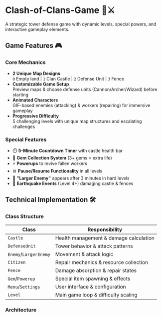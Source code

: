 # Clash-of-Clans-Game 🏰⚔️

A strategic tower defense game with dynamic levels, special powers, and interactive gameplay elements.

## Game Features 🎮

### Core Mechanics
- **2 Unique Map Designs**  
  `0` Empty land | `1` Clan Castle | `2` Defense Unit | `3` Fence
- **Customizable Game Setup**  
  Preview maps & choose defense units (Cannon/Archer/Wizard) before starting
- **Animated Characters**  
  GIF-based enemies (attacking) & workers (repairing) for immersive gameplay
- **Progressive Difficulty**  
  5 challenging levels with unique map structures and escalating challenges

### Special Features
- ⏱️ **5-Minute Countdown Timer** with castle health bar
- 💎 **Gem Collection System** (3+ gems = extra life)
- ⚡ **Powerups** to revive fallen workers
- ⏸️ **Pause/Resume Functionality** in all levels
- 🧟 **"Larger Enemy"** appears after 3 minutes in hard levels
- 🌋 **Earthquake Events** (Level 4+) damaging castle & fences

## Technical Implementation 🛠️

### Class Structure
| Class              | Responsibility                          |
|--------------------|-----------------------------------------|
| `Castle`           | Health management & damage calculation  |
| `DefenseUnit`      | Tower behavior & attack patterns        |
| `Enemy`/`LargerEnemy` | Movement & attack logic              |
| `Citizen`          | Repair mechanics & resource collection  |
| `Fence`            | Damage absorption & repair states       |
| `Gem`/`Powerup`    | Special item spawning & effects         |
| `Menu`/`Settings`  | User interface & configuration          |
| `Level`            | Main game loop & difficulty scaling     |

### Architecture
